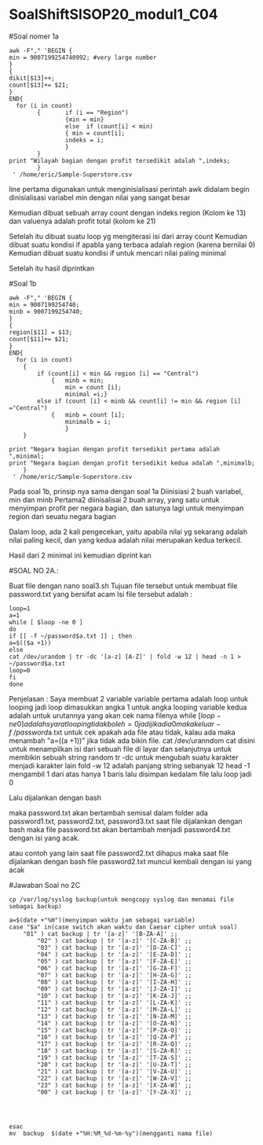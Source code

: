 # SoalShiftSISOP20_modul1_C04

#Soal nomer 1a
```
awk -F"," 'BEGIN {
min = 9007199254740992; #very large number
}
{
dikit[$13]++;
count[$13]+= $21;
}
END{ 
  for (i in count)
        {       if (i == "Region")
                {min = min}
                else  if (count[i] < min)
                { min = count[i];
                indeks = i;
                }
        }
print "Wilayah bagian dengan profit tersedikit adalah ",indeks;
        }
 ' /home/eric/Sample-Superstore.csv
```
line pertama digunakan untuk menginisialisasi perintah awk
didalam begin dinisialisasi variabel min dengan nilai yang sangat besar

Kemudian dibuat sebuah array count dengan indeks region (Kolom ke 13) dan valuenya adalah profit total (kolom ke 21)

Setelah itu dibuat suatu loop yg mengiterasi isi dari array count
Kemudian dibuat suatu kondisi if apabla yang terbaca adalah region (karena bernilai 0)
Kemudian dibuat suatu kondisi if untuk mencari nilai paling minimal

Setelah itu hasil diprintkan


#Soal 1b
```
awk -F"," 'BEGIN {
min = 9007199254740; 
minb = 9007199254740;
}
{
region[$11] = $13;
count[$11]+= $21;
}
END{ 	
  for (i in count)
	{
		if (count[i] < min && region [i] == "Central")
			{	minb = min;
				min = count [i];
				minimal =i;}
		else if (count [i] < minb && count[i] != min && region [i] ="Central")
			{ 	minb = count [i];
				minimalb = i;
				}
	}

print "Negara bagian dengan profit tersedikit pertama adalah ",minimal;
print "Negara bagian dengan profit tersedikit kedua adalah ",minimalb;
	}
 ' /home/eric/Sample-Superstore.csv
```

Pada soal 1b, prinsip nya sama dengan soal 1a
Diinisiasi 2 buah variabel, min dan minb
Pertama2 diinisalisai 2 buah array, yang satu untuk menyimpan profit per negara bagian, dan satunya lagi untuk menyimpan region dari seuatu negara bagian

Dalam loop, ada 2 kali pengecekan, yaitu apabila nilai yg sekarang adalah nilai paling kecil, dan yang kedua adalah nilai merupakan kedua terkecil.

Hasil dari 2 minimal ini kemudian diprint kan

#SOAL NO 2A.:

Buat file dengan nano soal3.sh
Tujuan file tersebut untuk membuat file password.txt yang bersifat acam
Isi file tersebut adalah :

```
loop=1
a=1
while [ $loop -ne 0 ]
do
if [[ -f ~/password$a.txt ]] ; then
a=$(($a +1))
else
cat /dev/urandom | tr -dc '[a-z] [A-Z]' | fold -w 12 | head -n 1 > ~/password$a.txt
loop=0
fi
done
```

Penjelasan :
Saya membuat 2 variable
variable pertama adalah loop untuk looping jadi loop dimasukkan angka 1 untuk angka looping
variable kedua adalah untuk urutannya yang akan cek nama filenya
while [$loop -ne 0] adalah syarat looping tidak boleh = 0 jadi jika dia 0 maka keluar
-f ~/password$a.txt untuk cek apakah ada file atau tidak, kalau ada maka menambah 
"a=$(($a +1))"  jika tidak ada bikin file.
cat /dev/uranndom cat disini untuk menampilkan isi dari sebuah file di layar dan selanjutnya untuk membikin sebuah string random
tr -dc untuk mengubah suatu karakter menjadi karakter lain
fold -w 12 adalah panjang string sebanyak 12
head -1 mengambil 1 dari atas hanya 1 baris
lalu disimpan kedalam file 
lalu loop jadi 0

Lalu dijalankan dengan bash 

maka password.txt akan bertambah semisal dalam folder ada password1.txt, password2.txt, password3.txt saat file dijalankan dengan bash maka file password.txt akan bertambah menjadi password4.txt dengan isi yang acak.

atau contoh yang lain saat file password2.txt dihapus maka saat file dijalankan dengan bash file password2.txt muncul kembali dengan isi yang acak 

#Jawaban Soal no 2C
```
cp /var/log/syslog backup(untuk mengcopy syslog dan menamai file sebagai backup)

a=$(date +"%H")(menyimpan waktu jam sebagai variable)
case "$a" in(case switch akan waktu dan Caesar cipher untuk soal)
    "01" ) cat backup | tr '[a-z]' '[B-ZA-A]' ;; 
        "02" ) cat backup | tr '[a-z]' '[C-ZA-B]' ;; 
        "03" ) cat backup | tr '[a-z]' '[D-ZA-C]' ;; 
        "04" ) cat backup | tr '[a-z]' '[E-ZA-D]' ;; 
        "05" ) cat backup | tr '[a-z]' '[F-ZA-E]' ;; 
        "06" ) cat backup | tr '[a-z]' '[G-ZA-F]' ;; 
        "07" ) cat backup | tr '[a-z]' '[H-ZA-G]' ;; 
        "08" ) cat backup | tr '[a-z]' '[I-ZA-H]' ;;
        "09" ) cat backup | tr '[a-z]' '[J-ZA-I]' ;;
        "10" ) cat backup | tr '[a-z]' '[K-ZA-J]' ;; 
        "11" ) cat backup | tr '[a-z]' '[L-ZA-K]' ;; 
        "12" ) cat backup | tr '[a-z]' '[M-ZA-L]' ;; 
        "13" ) cat backup | tr '[a-z]' '[N-ZA-M]' ;; 
        "14" ) cat backup | tr '[a-z]' '[O-ZA-N]' ;; 
        "15" ) cat backup | tr '[a-z]' '[P-ZA-O]' ;; 
        "16" ) cat backup | tr '[a-z]' '[Q-ZA-P]' ;; 
        "17" ) cat backup | tr '[a-z]' '[R-ZA-Q]' ;; 
        "18" ) cat backup | tr '[a-z]' '[S-ZA-R]' ;; 
        "19" ) cat backup | tr '[a-z]' '[T-ZA-S]' ;; 
        "20" ) cat backup | tr '[a-z]' '[U-ZA-T]' ;; 
        "21" ) cat backup | tr '[a-z]' '[V-ZA-U]' ;; 
        "22" ) cat backup | tr '[a-z]' '[W-ZA-V]' ;; 
        "23" ) cat backup | tr '[a-z]' '[X-ZA-W]' ;; 
        "00" ) cat backup | tr '[a-z]' '[Y-ZA-X]' ;; 




esac
mv  backup  $(date +"%H:%M_%d-%m-%y")(mengganti nama file)
```
